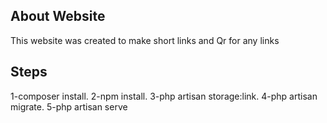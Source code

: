 ## About Website
This website was created to make short links and Qr for any links

## Steps
1-composer install.
2-npm install.
3-php artisan storage:link.
4-php artisan migrate.
5-php artisan serve